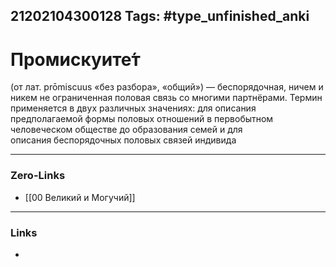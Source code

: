 21202104300128
Tags: #type_unfinished_anki 
---
# Промискуите́т

(от лат. prōmiscuus «без разбора», «общий») — беспорядочная, ничем и никем не ограниченная половая связь со многими партнёрами. Термин применяется в двух различных значениях: для описания предполагаемой формы половых отношений в первобытном человеческом обществе до образования семей и для описания беспорядочных половых связей индивида

---
### Zero-Links
- [[00 Великий и Могучий]]
---
### Links
-